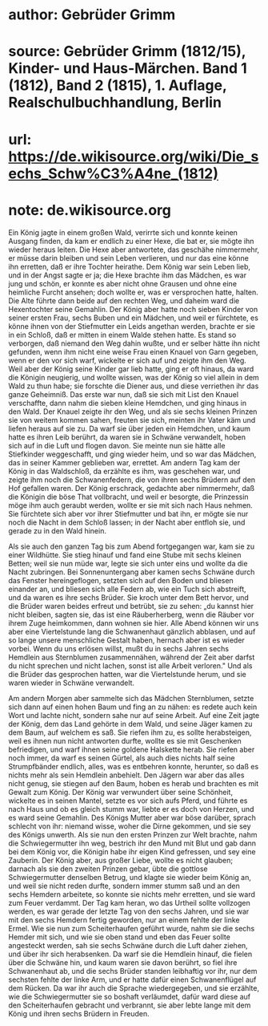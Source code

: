 # author: Gebrüder Grimm
# source: Gebrüder Grimm (1812/15), Kinder- und Haus-Märchen. Band 1 (1812), Band 2 (1815), 1. Auflage, Realschulbuchhandlung, Berlin
# url: https://de.wikisource.org/wiki/Die_sechs_Schw%C3%A4ne_(1812)
# note: de.wikisource.org

Ein König jagte in einem großen Wald, verirrte sich und konnte keinen Ausgang finden, da kam er endlich zu einer Hexe, die bat er, sie mögte ihn wieder heraus leiten. Die Hexe aber antwortete, das geschähe nimmermehr, er müsse darin bleiben und sein Leben verlieren, und nur das eine könne ihn erretten, daß er ihre Tochter heirathe. Dem König war sein Leben lieb, und in der Angst sagte er ja; die Hexe brachte ihm das Mädchen, es war jung und schön, er konnte es aber nicht ohne Grausen und ohne eine heimliche Furcht ansehen; doch wollte er, was er versprochen hatte, halten. Die Alte führte dann beide auf den rechten Weg, und daheim ward die Hexentochter seine Gemahlin. Der König aber hatte noch sieben Kinder von seiner ersten Frau, sechs Buben und ein Mädchen, und weil er fürchtete, es könne ihnen von der Stiefmutter ein Leids angethan werden, brachte er sie in ein Schloß, daß er mitten in einem Walde stehen hatte. Es stand so verborgen, daß niemand den Weg dahin wußte, und er selber hätte ihn nicht gefunden, wenn ihm nicht eine weise Frau einen Knauel von Garn gegeben, wenn er den  vor sich warf, wickelte er sich auf und zeigte ihm den Weg. Weil aber der König seine Kinder gar lieb hatte, ging er oft hinaus, da ward die Königin neugierig, und wollte wissen, was der König so viel allein in dem Wald zu thun habe; sie forschte die Diener aus, und diese verriethen ihr das ganze Geheimniß. Das erste war nun, daß sie sich mit List den Knauel verschaffte, dann nahm die sieben kleine Hemdchen, und ging hinaus in den Wald. Der Knauel zeigte ihr den Weg, und als sie sechs kleinen Prinzen sie von weitem kommen sahen, freuten sie sich, meinten ihr Vater käm und liefen heraus auf sie zu. Da warf sie über jeden ein Hemdchen, und kaum hatte es ihren Leib berührt, da waren sie in Schwäne verwandelt, hoben sich auf in die Luft und flogen davon. Sie meinte nun sie hätte alle Stiefkinder weggeschafft, und ging wieder heim, und so war das Mädchen, das in seiner Kammer geblieben war, errettet. Am andern Tag kam der König in das Waldschloß, da erzählte es ihm, was geschehen war, und zeigte ihm noch die Schwanenfedern, die von ihren sechs Brüdern auf den Hof gefallen waren. Der König erschrack, gedachte aber nimmermehr, daß die Königin die böse That vollbracht, und weil er besorgte, die Prinzessin möge ihm auch geraubt werden, wollte er sie mit sich nach Haus nehmen. Sie  fürchtete sich aber vor ihrer Stiefmutter und bat ihn, er mögte sie nur noch die Nacht in dem Schloß lassen; in der Nacht aber entfloh sie, und gerade zu in den Wald hinein. 

Als sie auch den ganzen Tag bis zum Abend fortgegangen war, kam sie zu einer Wildhütte. Sie stieg hinauf und fand eine Stube mit sechs kleinen Betten; weil sie nun müde war, legte sie sich unter eins und wollte da die Nacht zubringen. Bei Sonnenuntergang aber kamen sechs Schwäne durch das Fenster hereingeflogen, setzten sich auf den Boden und bliesen einander an, und bliesen sich alle Federn ab, wie ein Tuch sich abstreift, und da waren es ihre sechs Brüder. Sie kroch unter dem Bett hervor, und die Brüder waren beides erfreut und betrübt, sie zu sehen: „du kannst hier nicht bleiben, sagten sie, das ist eine Räuberherberg, wenn die Räuber vor ihrem Zuge heimkommen, dann wohnen sie hier. Alle Abend können wir uns aber eine Viertelstunde lang die Schwanenhaut gänzlich abblasen, und auf so lange unsere menschliche Gestalt haben, hernach aber ist es wieder vorbei. Wenn du uns erlösen willst, mußt du in sechs Jahren sechs Hemdlein aus Sternblumen zusammennähen, während der Zeit aber darfst du nicht sprechen und nicht lachen, sonst ist alle Arbeit verloren." Und als die Brüder das gesprochen hatten, war  die Viertelstunde herum, und sie waren wieder in Schwäne verwandelt. 

Am andern Morgen aber sammelte sich das Mädchen Sternblumen, setzte sich dann auf einen hohen Baum und fing an zu nähen: es redete auch kein Wort und lachte nicht, sondern sahe nur auf seine Arbeit. Auf eine Zeit jagte der König, dem das Land gehörte in dem Wald, und seine Jäger kamen zu dem Baum, auf welchem es saß. Sie riefen ihm zu, es sollte herabsteigen, weil es ihnen nun nicht antworten durfte, wollte es sie mit Geschenken befriedigen, und warf ihnen seine goldene Halskette herab. Sie riefen aber noch immer, da warf es seinen Gürtel, als auch dies nichts half seine Strumpfbänder endlich, alles, was es entbehren konnte, herunter, so daß es nichts mehr als sein Hemdlein anbehielt. Den Jägern war aber das alles nicht genug, sie stiegen auf den Baum, hoben es herab und brachten es mit Gewalt zum König. Der König war verwundert über seine Schönheit, wickelte es in seinen Mantel, setzte es vor sich aufs Pferd, und führte es nach Haus und ob es gleich stumm war, liebte er es doch von Herzen, und es ward seine Gemahlin. Des Königs Mutter aber war böse darüber, sprach schlecht von ihr: niemand wisse, woher die Dirne gekommen, und sie sey des Königs unwerth. Als sie nun  den ersten Prinzen zur Welt brachte, nahm die Schwiegermutter ihn weg, bestrich ihr den Mund mit Blut und gab dann bei dem König vor, die Königin habe ihr eigen Kind gefressen, und sey eine Zauberin. Der König aber, aus großer Liebe, wollte es nicht glauben; darnach als sie den zweiten Prinzen gebar, übte die gottlose Schwiegermutter denselben Betrug, und klagte sie wieder beim König an, und weil sie nicht reden durfte, sondern immer stumm saß und an den sechs Hemdern arbeitete, so konnte sie nichts mehr erretten, und sie ward zum Feuer verdammt. Der Tag kam heran, wo das Urtheil sollte vollzogen werden, es war gerade der letzte Tag von den sechs Jahren, und sie war mit den sechs Hemdern fertig geworden, nur an einem fehlte der linke Ermel. Wie sie nun zum Scheiterhaufen geführt wurde, nahm sie die sechs Hemder mit sich, und wie sie oben stand und eben das Feuer sollte angesteckt werden, sah sie sechs Schwäne durch die Luft daher ziehen, und über ihr sich herabsenken. Da warf sie die Hemdlein hinauf, die fielen über die Schwäne hin, und kaum waren sie davon berührt, so fiel ihre Schwanenhaut ab, und die sechs Brüder standen leibhaftig vor ihr, nur dem sechsten fehlte der linke Arm, und er hatte dafür einen Schwanenflügel auf dem Rücken. Da war ihr auch die Sprache wiedergegeben,  und sie erzählte, wie die Schwiegermutter sie so boshaft verläumdet, dafür ward diese auf den Scheiterhaufen gebracht und verbrannt, sie aber lebte lange mit dem König und ihren sechs Brüdern in Freuden. 

